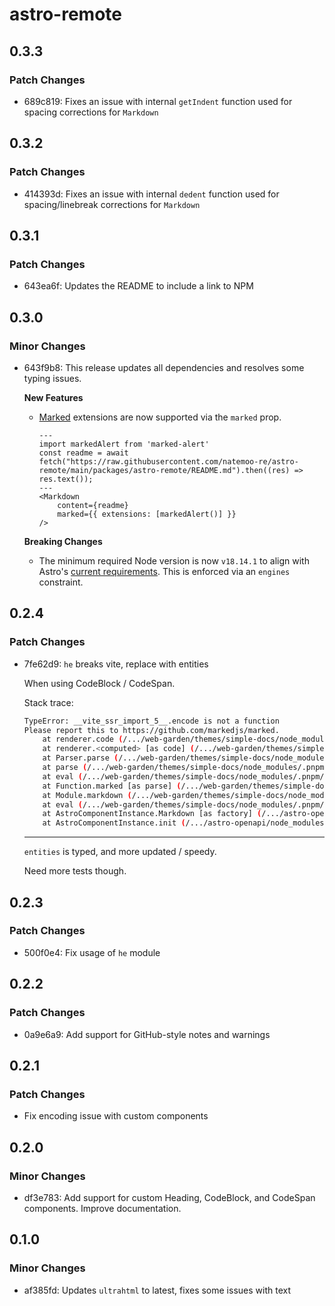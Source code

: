 # astro-remote

## 0.3.3

### Patch Changes

- 689c819: Fixes an issue with internal `getIndent` function used for spacing corrections for `Markdown`

## 0.3.2

### Patch Changes

- 414393d: Fixes an issue with internal `dedent` function used for spacing/linebreak corrections for `Markdown`

## 0.3.1

### Patch Changes

- 643ea6f: Updates the README to include a link to NPM

## 0.3.0

### Minor Changes

- 643f9b8: This release updates all dependencies and resolves some typing issues.

  **New Features**

  - [Marked](https://marked.js.org/using_pro) extensions are now supported via the `marked` prop.

    ```astro
    ---
    import markedAlert from 'marked-alert'
    const readme = await fetch("https://raw.githubusercontent.com/natemoo-re/astro-remote/main/packages/astro-remote/README.md").then((res) => res.text());
    ---
    <Markdown
        content={readme}
        marked={{ extensions: [markedAlert()] }}
    />
    ```

  **Breaking Changes**

  - The minimum required Node version is now `v18.14.1` to align with Astro's [current requirements](https://docs.astro.build/en/tutorial/1-setup/1/#nodejs). This is enforced via an `engines` constraint.

## 0.2.4

### Patch Changes

- 7fe62d9: `he` breaks vite, replace with entities

  When using CodeBlock / CodeSpan.

  Stack trace:

  ```sh
  TypeError: __vite_ssr_import_5__.encode is not a function
  Please report this to https://github.com/markedjs/marked.
      at renderer.code (/.../web-garden/themes/simple-docs/node_modules/.pnpm/astro-remote@0.2.3/node_modules/astro-remote/lib/utils.ts:76:60)
      at renderer.<computed> [as code] (/.../web-garden/themes/simple-docs/node_modules/.pnpm/astro-remote@0.2.3/node_modules/astro-remote/node_modules/marked/lib/marked.esm.js:2751:41)
      at Parser.parse (/.../web-garden/themes/simple-docs/node_modules/.pnpm/astro-remote@0.2.3/node_modules/astro-remote/node_modules/marked/lib/marked.esm.js:2277:32)
      at parse (/.../web-garden/themes/simple-docs/node_modules/.pnpm/astro-remote@0.2.3/node_modules/astro-remote/node_modules/marked/lib/marked.esm.js:2211:19)
      at eval (/.../web-garden/themes/simple-docs/node_modules/.pnpm/astro-remote@0.2.3/node_modules/astro-remote/node_modules/marked/lib/marked.esm.js:2644:18)
      at Function.marked [as parse] (/.../web-garden/themes/simple-docs/node_modules/.pnpm/astro-remote@0.2.3/node_modules/astro-remote/node_modules/marked/lib/marked.esm.js:2659:48)
      at Module.markdown (/.../web-garden/themes/simple-docs/node_modules/.pnpm/astro-remote@0.2.3/node_modules/astro-remote/lib/utils.ts:92:54)
      at eval (/.../web-garden/themes/simple-docs/node_modules/.pnpm/astro-remote@0.2.3/node_modules/astro-remote/lib/Markdown.astro:17:47)
      at AstroComponentInstance.Markdown [as factory] (/.../astro-openapi/node_modules/.pnpm/astro@2.1.9/node_modules/astro/dist/runtime/server/astro-component.js:22:12)
      at AstroComponentInstance.init (/.../astro-openapi/node_modules/.pnpm/astro@2.1.9/node_modules/astro/dist/runtime/server/render/astro/instance.js:28:29)
  ```

  ***

  `entities` is typed, and more updated / speedy.

  Need more tests though.

## 0.2.3

### Patch Changes

- 500f0e4: Fix usage of `he` module

## 0.2.2

### Patch Changes

- 0a9e6a9: Add support for GitHub-style notes and warnings

## 0.2.1

### Patch Changes

- Fix encoding issue with custom components

## 0.2.0

### Minor Changes

- df3e783: Add support for custom Heading, CodeBlock, and CodeSpan components. Improve documentation.

## 0.1.0

### Minor Changes

- af385fd: Updates `ultrahtml` to latest, fixes some issues with text
